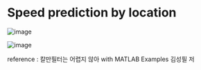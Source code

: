 # Speed ​​prediction by location

![image](https://github.com/user-attachments/assets/da5e3e93-5d2b-49c7-9bfd-039f9a0cafdb)


![image](https://github.com/user-attachments/assets/097d1da1-e857-4fb1-95b0-13162a10b9e1)

reference : 칼만필터는 어렵지 않아 with MATLAB Examples 김성필 저
